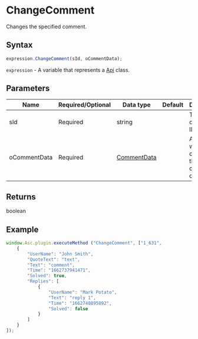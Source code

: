 # ChangeComment

Changes the specified comment.

## Syntax

```javascript
expression.ChangeComment(sId, oCommentData);
```

`expression` - A variable that represents a [Api](../Api.md) class.

## Parameters

| **Name** | **Required/Optional** | **Data type** | **Default** | **Description** |
| ------------- | ------------- | ------------- | ------------- | ------------- |
| sId | Required | string |  | The comment ID. |
| oCommentData | Required | [CommentData](../../Enumeration/CommentData.md) |  | An object which contains the new comment data. |

## Returns

boolean

## Example

```javascript
window.Asc.plugin.executeMethod ("ChangeComment", ["1_631",
    {
        "UserName": "John Smith",
        "QuoteText": "text",
        "Text": "comment",
        "Time": "1662737941471",
        "Solved": true,
        "Replies": [
            {
                "UserName": "Mark Potato",
                "Text": "reply 1",
                "Time": "1662740895892",
                "Solved": false
            }
        ]
    }
]);
```
